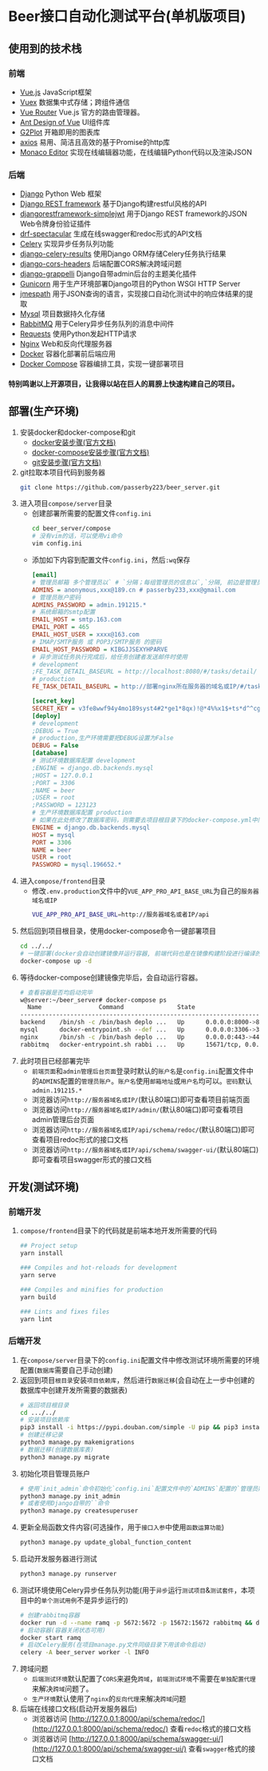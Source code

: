 # Beer接口自动化测试平台(单机版项目)
## 使用到的技术栈
### 前端
   * [Vue.js](https://cn.vuejs.org/v2/guide/) JavaScript框架
   * [Vuex](https://vuex.vuejs.org/zh/guide/) 数据集中式存储；跨组件通信
   * [Vue Router](https://router.vuejs.org/zh/) Vue.js 官方的路由管理器。 
   * [Ant Design of Vue](https://antdv.com/docs/vue/introduce-cn/) UI组件库
   * [G2Plot](https://g2plot.antv.vision/zh) 开箱即用的图表库
   * [axios](https://github.com/axios/axios) 易用、简洁且高效的基于Promise的http库
   * [Monaco Editor](https://microsoft.github.io/monaco-editor/) 实现在线编辑器功能，在线编辑Python代码以及渲染JSON
### 后端
   * [Django](https://docs.djangoproject.com/zh-hans/3.2/) Python Web 框架
   * [Django REST framework](https://www.django-rest-framework.org/) 基于Django构建restful风格的API
   * [djangorestframework-simplejwt](https://github.com/jazzband/djangorestframework-simplejwt) 用于Django REST framework的JSON Web令牌身份验证插件
   * [drf-spectacular](https://github.com/tfranzel/drf-spectacular) 生成在线swagger和redoc形式的API文档
   * [Celery](https://docs.celeryproject.org/en/stable/) 实现异步任务队列功能
   * [django-celery-results](https://django-celery-results.readthedocs.io/en/latest/) 使用Django ORM存储Celery任务执行结果 
   * [django-cors-headers](https://github.com/adamchainz/django-cors-headers) 后端配置CORS解决跨域问题
   * [django-grappelli](https://django-grappelli.readthedocs.io/en/latest/) Django自带admin后台的主题美化插件
   * [Gunicorn](https://gunicorn.org/) 用于生产环境部署Django项目的Python WSGI HTTP Server
   * [jmespath](https://github.com/jmespath/jmespath.py) 用于JSON查询的语言，实现接口自动化测试中的响应体结果的提取
   * [Mysql](https://www.mysql.com/cn/) 项目数据持久化存储
   * [RabbitMQ](https://www.rabbitmq.com/) 用于Celery异步任务队列的消息中间件
   * [Requests](https://docs.python-requests.org/en/master/) 使用Python发起HTTP请求
   * [Nginx](https://nginx.org/en/) Web和反向代理服务器
   * [Docker](https://docs.docker.com/) 容器化部署前后端应用
   * [Docker Compose](https://docs.docker.com/compose/) 容器编排工具，实现一键部署项目
#### 特别鸣谢以上开源项目，让我得以站在巨人的肩膀上快速构建自己的项目。
## 部署(生产环境)
1. 安装docker和docker-compose和git
    * [docker安装步骤(官方文档)](https://docs.docker.com/engine/install/)
    * [docker-compose安装步骤(官方文档)](https://docs.docker.com/compose/install/)
    * [git安装步骤(官方文档)](https://git-scm.com/download/linux)
2. git拉取本项目代码到服务器
    ```bash
    git clone https://github.com/passerby223/beer_server.git
    ```
3. 进入项目`compose/server`目录
    * 创建部署所需要的配置文件`config.ini`
        ```bash
        cd beer_server/compose
        # 没有vim的话，可以使用vi命令
        vim config.ini
        ```
    * 添加如下内容到配置文件`config.ini`，然后`:wq`保存
        ```ini
        [email]
        # 管理员邮箱 多个管理员以` # `分隔；每组管理员的信息以`,`分隔, 前边是管理员名称,后边是管理员邮箱地址
        ADMINS = anonymous,xxx@189.cn # passerby233,xxx@gmail.com
        # 管理员账户密码
        ADMINS_PASSWORD = admin.191215.*
        # 系统邮箱的smtp配置
        EMAIL_HOST = smtp.163.com
        EMAIL_PORT = 465
        EMAIL_HOST_USER = xxxx@163.com
        # IMAP/SMTP服务 或 POP3/SMTP服务 的密码
        EMAIL_HOST_PASSWORD = KIBGJJSEXYHPARVE
        # 异步测试任务执行完成后，给任务创建者发送邮件时使用
        # development
        ;FE_TASK_DETAIL_BASEURL = http://localhost:8080/#/tasks/detail/
        # production
        FE_TASK_DETAIL_BASEURL = http://部署nginx所在服务器的域名或IP/#/tasks/detail/
        
        [secret_key]
        SECRET_KEY = v3fe8wwf94y4mo189syst4#2*ge1*8qx)!@*4%%x1$+ts*d^^cg
        [deploy]
        # development
        ;DEBUG = True
        # production,生产环境需要把DEBUG设置为False
        DEBUG = False
        [database]
        # 测试环境数据库配置 development
        ;ENGINE = django.db.backends.mysql
        ;HOST = 127.0.0.1
        ;PORT = 3306
        ;NAME = beer
        ;USER = root
        ;PASSWORD = 123123
        # 生产环境数据库配置 production
        # 如果在此处修改了数据库密码，则需要去项目根目录下的docker-compose.yml中同步修改数据库密码(MYSQL_ROOT_PASSWORD字段的值要与此处的密码一致，默认是mysql.196652.*)
        ENGINE = django.db.backends.mysql
        HOST = mysql
        PORT = 3306
        NAME = beer
        USER = root
        PASSWORD = mysql.196652.*
        ```
4. 进入`compose/frontend`目录
    * 修改`.env.production`文件中的`VUE_APP_PRO_API_BASE_URL`为自己的`服务器域名或IP`
        ```bash
        VUE_APP_PRO_API_BASE_URL=http://服务器域名或者IP/api 
        ```
5. 然后回到项目根目录，使用docker-compose命令一键部署项目
    ```bash
    cd ../../
    # 一键部署(docker会自动创建镜像并运行容器, 前端代码也是在镜像构建阶段进行编译的)
    docker-compose up -d
    ```
6. 等待docker-compose创建镜像完毕后，会自动运行容器。
    ```bash
    # 查看容器是否均启动完毕
    w@server:~/beer_server# docker-compose ps
      Name                Command               State                                                                   Ports                                                                 
    ------------------------------------------------------------------------------------------------------------------------------------------------------------------------------------------
    backend    /bin/sh -c /bin/bash deplo ...   Up      0.0.0.0:8000->8000/tcp,:::8000->8000/tcp                                                                                              
    mysql      docker-entrypoint.sh --def ...   Up      0.0.0.0:3306->3306/tcp,:::3306->3306/tcp, 33060/tcp                                                                                   
    nginx      /bin/sh -c /bin/bash deplo ...   Up      0.0.0.0:443->443/tcp,:::443->443/tcp, 0.0.0.0:80->80/tcp,:::80->80/tcp                                                                
    rabbitmq   docker-entrypoint.sh rabbi ...   Up      15671/tcp, 0.0.0.0:15672->15672/tcp,:::15672->15672/tcp, 15691/tcp, 15692/tcp, 25672/tcp, 4369/tcp, 5671/tcp, 0.0.0.0:5672->5672/tcp,:::5672->5672/tcp 
    ```
7. 此时项目已经部署完毕
    * `前端页面`和`admin管理后台页面`登录时默认的`账户名`是`config.ini`配置文件中的`ADMINS`配置的`管理员账户`。`账户名`使用`邮箱地址`或`用户名`均可以。`密码`默认`admin.191215.*`
    * 浏览器访问`http://服务器域名或IP/`(默认80端口)即可查看项目前端页面
    * 浏览器访问`http://服务器域名或IP/admin/`(默认80端口)即可查看项目admin管理后台页面
    * 浏览器访问`http://服务器域名或IP/api/schema/redoc/`(默认80端口)即可查看项目redoc形式的接口文档
    * 浏览器访问`http://服务器域名或IP/api/schema/swagger-ui/`(默认80端口)即可查看项目swagger形式的接口文档
## 开发(测试环境)
### 前端开发
1. `compose/frontend`目录下的代码就是前端本地开发所需要的代码
    ```bash
    ## Project setup
    yarn install
    
    ### Compiles and hot-reloads for development
    yarn serve
    
    ### Compiles and minifies for production
    yarn build
    
    ### Lints and fixes files
    yarn lint
    ```
### 后端开发
1. 在`compose/server`目录下的`config.ini`配置文件中修改测试环境所需要的环境配置(`数据库`需要自己手动创建)
2. 返回到项目`根目录`安装`项目依赖库`，然后进行`数据迁移`(会自动在上一步中创建的数据库中创建开发所需要的数据表)
    ```bash
    # 返回项目根目录
    cd .../../
    # 安装项目依赖库
    pip3 install -i https://pypi.douban.com/simple -U pip && pip3 install -i https://pypi.douban.com/simple -r requirements.txt
    # 创建迁移记录
    python3 manage.py makemigrations
    # 数据迁移(创建数据库表)
    python3 manage.py migrate
    ```
3. 初始化项目管理员账户
    ```bash
    # 使用`init_admin`命令初始化`config.ini`配置文件中的`ADMINS`配置的`管理员账户`
    python3 manage.py init_admin
    # 或者使用Django自带的``命令
    python3 manage.py createsuperuser
    ```
4. 更新全局函数文件内容(可选操作，用于`接口入参`中使用`函数运算功能`)
    ```bash
    python3 manage.py update_global_function_content
    ```
5. 启动开发服务器进行测试
    ```bash
    python3 manage.py runserver
    ```
6. 测试环境使用Celery异步任务队列功能(用于`异步`运行`测试项目`&`测试套件`，本项目中的`单个测试用例`不是异步运行的)
    ```bash
    # 创建rabbitmq容器
    docker run -d --name ramq -p 5672:5672 -p 15672:15672 rabbitmq && docker ps
    # 启动容器(容器关闭状态可用)
    docker start ramq
    # 启动Celery服务(在项目manage.py文件同级目录下用该命令启动)
    celery -A beer_server worker -l INFO
    ```
7. 跨域问题
    * `后端测试环境`默认配置了`CORS`来避免`跨域`，`前端测试环境`不需要在`单独配置代理`来解决`跨域`问题了。
    * `生产环境`默认使用了`nginx`的`反向代理`来解决`跨域`问题
8. 后端在线接口文档(启动开发服务器后)
    * 浏览器访问 [http://127.0.0.1:8000/api/schema/redoc/](http://127.0.0.1:8000/api/schema/redoc/) 查看`redoc`格式的接口文档
    * 浏览器访问 [http://127.0.0.1:8000/api/schema/swagger-ui/](http://127.0.0.1:8000/api/schema/swagger-ui/) 查看`swagger`格式的接口文档
